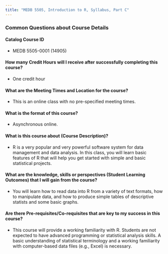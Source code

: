 ```yaml
---
title: "MEDB 5505, Introduction to R, Syllabus, Part C"
---
```


### Common Questions about Course Details

#### Catalog Course ID 	
+ MEDB 5505-0001 (14905)

#### How many Credit Hours will I receive after successfully completing this course?	
+ One credit hour

#### What are the Meeting Times and Location for the course?	
+ This is an online class with no pre-specified meeting times.

#### What is the format of this course?	
+ Asynchronous online.

#### What is this course about (Course Description)?	 
+ R is a very popular and very powerful software system for data management and data analysis. In this class, you will learn basic features of R that will help you get started with simple and basic statistical projects.

#### What are the knowledge, skills or perspectives (Student Learning Outcomes) that I will gain from the course?	
+ You will learn how to read data into R from a variety of text formats, how to manipulate data, and how to produce simple tables of descriptive statists and some basic graphs.

#### Are there Pre-requisites/Co-requisites that are key to my success in this course?
+ This course will provide a working familiarity with R. Students are not expected to have advanced programming or statistical analysis skills. A basic understanding of statistical terminology and a working familiarity with computer-based data files (e.g., Excel) is necessary.
